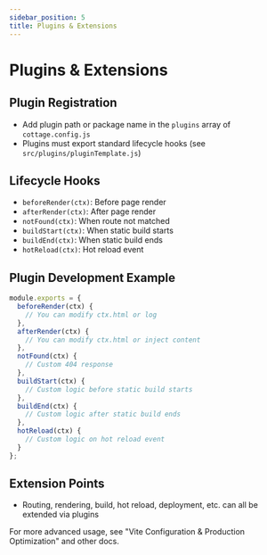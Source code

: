 ```yaml
---
sidebar_position: 5
title: Plugins & Extensions
---
```


# Plugins & Extensions

## Plugin Registration
- Add plugin path or package name in the `plugins` array of `cottage.config.js`
- Plugins must export standard lifecycle hooks (see `src/plugins/pluginTemplate.js`)

## Lifecycle Hooks
- `beforeRender(ctx)`: Before page render
- `afterRender(ctx)`: After page render
- `notFound(ctx)`: When route not matched
- `buildStart(ctx)`: When static build starts
- `buildEnd(ctx)`: When static build ends
- `hotReload(ctx)`: Hot reload event

## Plugin Development Example
```js
module.exports = {
  beforeRender(ctx) {
    // You can modify ctx.html or log
  },
  afterRender(ctx) {
    // You can modify ctx.html or inject content
  },
  notFound(ctx) {
    // Custom 404 response
  },
  buildStart(ctx) {
    // Custom logic before static build starts
  },
  buildEnd(ctx) {
    // Custom logic after static build ends
  },
  hotReload(ctx) {
    // Custom logic on hot reload event
  }
};
```

## Extension Points
- Routing, rendering, build, hot reload, deployment, etc. can all be extended via plugins

For more advanced usage, see "Vite Configuration & Production Optimization" and other docs.
